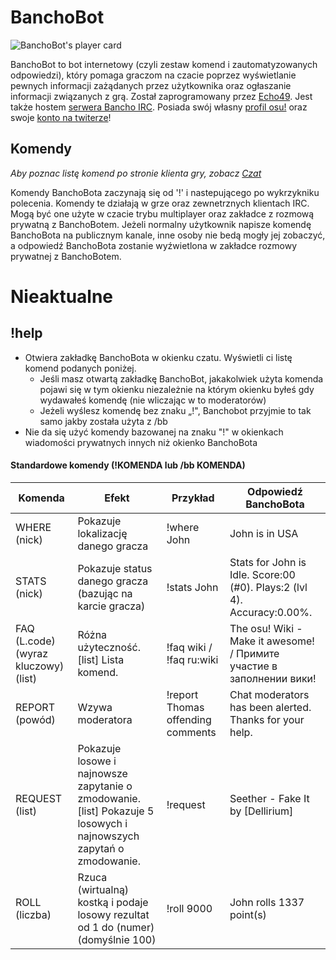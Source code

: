 # BanchoBot

![BanchoBot's player card](BanchoBot.jpg "BanchoBot's player card")

BanchoBot to bot internetowy (czyli zestaw komend i zautomatyzowanych odpowiedzi), który pomaga graczom na czacie poprzez wyświetlanie pewnych informacji zażądanych przez użytkownika oraz ogłaszanie informacji związanych z grą. Został zaprogramowany przez [Echo49](/users/431). Jest także hostem [serwera Bancho IRC](/wiki/Internet_Relay_Chat). Posiada swój własny [profil osu!](/users/3) oraz swoje [konto na twiterze](https://twitter.com/banchoboat)!

## Komendy

*Aby poznac listę komend po stronie klienta gry, zobacz [Czat](/wiki/Chat_Console)*

Komendy BanchoBota zaczynają się od '!' i nastepującego po wykrzykniku polecenia. Komendy te działają w grze oraz zewnetrznych klientach IRC. Mogą być one użyte w czacie trybu multiplayer oraz zakładce z rozmową prywatną z BanchoBotem. Jeżeli normalny użytkownik napisze komendę BanchoBota na publicznym kanale, inne osoby nie bedą mogły jej zobaczyć, a odpowiedź BanchoBota zostanie wyźwietlona w zakładce rozmowy prywatnej z BanchoBotem.


# Nieaktualne
## !help

-   Otwiera zakładkę BanchoBota w okienku czatu. Wyświetli ci listę komend podanych poniżej.
    -   Jeśli masz otwartą zakładkę BanchoBot, jakakolwiek użyta komenda pojawi się w tym okienku niezależnie na którym okienku byłeś gdy wydawałeś komendę (nie wliczając w to moderatorów)
    -   Jeżeli wyślesz komendę bez znaku „!", Banchobot przyjmie to tak samo jakby została użyta z /bb
-   Nie da się użyć komendy bazowanej na znaku "!" w okienkach wiadomości prywatnych innych niż okienko BanchoBota

#### Standardowe komendy (!KOMENDA lub /bb KOMENDA)

| Komenda | Efekt | Przykład | Odpowiedź BanchoBota |
| ------- | ----- | -------- | -------------------- |
| WHERE (nick) | Pokazuje lokalizację danego gracza | !where John | John is in USA |
| STATS (nick) | Pokazuje status danego gracza (bazując na karcie gracza) | !stats John | Stats for John is Idle. Score:00 (#0). Plays:2 (lvl 4). Accuracy:0.00%. |
| FAQ (L.code)(wyraz kluczowy) (list) | Różna użyteczność. [list] Lista komend. | !faq wiki / !faq ru:wiki | The osu! Wiki - Make it awesome! / Примите участие в заполнении вики! |
| REPORT (powód) | Wzywa moderatora | !report Thomas offending comments | Chat moderators has been alerted. Thanks for your help. |
| REQUEST (list) | Pokazuje losowe i najnowsze zapytanie o zmodowanie. [list] Pokazuje 5 losowych i najnowszych zapytań o zmodowanie. | !request | Seether - Fake It by [Dellirium] |
| ROLL (liczba) | Rzuca (wirtualną) kostką i podaje losowy rezultat od 1 do (numer) (domyślnie 100) | !roll 9000 | John rolls 1337 point(s) |
